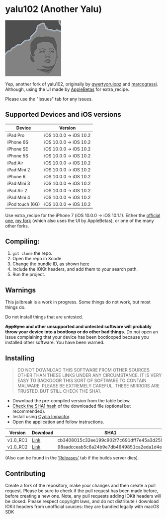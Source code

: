 # yalu102 (Another Yalu)

![Yalu logo](https://github.com/kpwn/yalu102/blob/master/yalu102/Assets.xcassets/AppIcon.appiconset/AppIcon60x60@3x.png?raw=true)

Yep, another fork of yalu102, originally by [qwertyoruiopz](https://twitter.com/qwertyoruiopz) and [marcograssi](marcograss). Although, using the UI made by [AppleBetas](https://twitter.com/applebetasdev) for extra_recipe.

Please use the "Issues" tab for any issues.

## Supported Devices and iOS versions

| Device | Version |
|---------|----------|
| iPad Pro  | iOS 10.0.0 -> iOS 10.2 |
| iPhone 6S  | iOS 10.0.0 -> iOS 10.2 |
| iPhone SE  | iOS 10.0.0 -> iOS 10.2 |
| iPhone 5S  | iOS 10.0.0 -> iOS 10.2 |
| iPad Air | iOS 10.0.0 -> iOS 10.2 |
| iPad Mini 2| iOS 10.0.0 -> iOS 10.2 |
| iPhone 6  | iOS 10.0.0 -> iOS 10.2 |
| iPad Mini 3| iOS 10.0.0 -> iOS 10.2 |
| iPad Air 2| iOS 10.0.0 -> iOS 10.2 |
| iPad Mini 4 | iOS 10.0.0 -> iOS 10.2 |
| iPod touch (6G)  | iOS 10.0.0 -> iOS 10.2 |

Use extra_recipe for the iPhone 7 (iOS 10.0.0 -> iOS 10.1.1). Either the [official one](https://github.com/xerub/extra_recipe), [my fork](https://github.com/mullak99/extra_recipe) (which also uses the UI by AppleBetas), or one of the many other forks.

## Compiling:

1. `git clone` the repo.
2. Open the repo in Xcode
3. Change the bundle ID, as shown [here](https://www.reddit.com/r/sideloaded/wiki/how-to-sideload#wiki_changing_the_bundle_identifier_and_team)
4. Include the IOKit headers, and add them to your search path.
5. Run the project.

## Warnings

This jailbreak is a work in progress. Some things do not work, but most things do.

Do not install things that are untested.

**~~AppSync~~ and other unsupported and untested software will probably throw your device into a bootloop or do other bad things.** Do not open an issue complaining that your device has been bootlooped because you installed other software. You have been warned.

## Installing

> DO NOT DOWNLOAD THIS SOFTWARE FROM OTHER SOURCES OTHER THAN THESE LINKS UNDER ANY CIRCUMSTANCE. IT IS VERY EASY TO BACKDOOR THIS SORT OF SOFTWARE TO CONTAIN MALWARE. PLEASE BE EXTREMELY CAREFUL. THESE MIRRORS ARE TRUSTED, BUT STILL CHECK THE SHA1.

* Download the pre-compiled version from the table below.
* [Check the SHA1 hash](http://onlinemd5.com) of the downloaded file (optional but recommended).
* Install using [Cydia Impactor](http://www.cydiaimpactor.com/).
* Open the application and follow instructions.


| Version | Download | SHA1 |
|---------|----------|------|
| v1.0_RC1 | [Link](https://builds.mullak99.co.uk/Jailbreak/anotheryalu/AnotherYalu-v1.0_RC1.ipa) | cb3408015c32ee199c902f7c691dff7e45a3d259  |
| v1.0_RC2 | [Link](https://builds.mullak99.co.uk/Jailbreak/anotheryalu/AnotherYalu-v1.0_RC2.ipa) | 98aadcceab5c6a24b9e7db4649851ca2eda1d4ef  |

(Also can be found in the ['Releases'](https://github.com/mullak99/yalu102/releases) tab if the builds server dies).

## Contributing

Create a fork of the repository, make your changes and then create a pull request.
Please be sure to check if the pull request has been made before, before creating a new one. Note, any pull requests adding IOKit headers will be closed. Please respect copyright laws, and do not distribute / download IOKit headers from unofficial sources: they are bundled legally with macOS SDK

